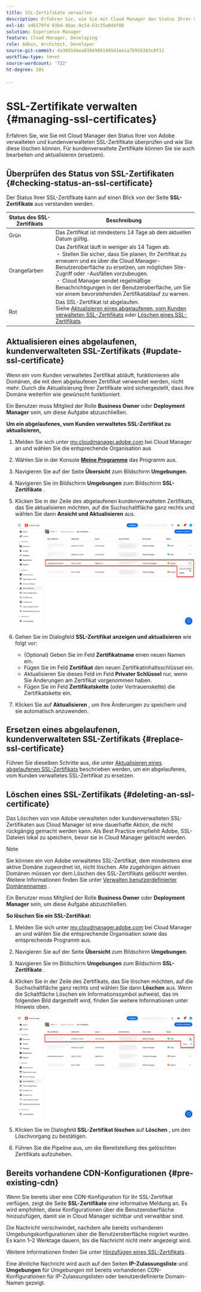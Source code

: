 ```yaml
---
title: SSL-Zertifikate verwalten
description: Erfahren Sie, wie Sie mit Cloud Manager den Status Ihrer SSL-Zertifikate überprüfen und diese bearbeiten, ersetzen, aktualisieren und löschen können.
exl-id: ad6170f4-93bd-4bac-9c54-63c35a0d4f06
solution: Experience Manager
feature: Cloud Manager, Developing
role: Admin, Architect, Developer
source-git-commit: 4a369104ea8394989149541ee1a7b956383c8f12
workflow-type: tm+mt
source-wordcount: '722'
ht-degree: 18%

---
```



# SSL-Zertifikate verwalten {#managing-ssl-certificates}

Erfahren Sie, wie Sie mit Cloud Manager den Status Ihrer von Adobe verwalteten und kundenverwalteten SSL-Zertifikate überprüfen und wie Sie diese löschen können. Für kundenverwaltete Zertifikate können Sie sie auch bearbeiten und aktualisieren (ersetzen).

## Überprüfen des Status von SSL-Zertifikaten {#checking-status-an-ssl-certificate}

Der Status Ihrer SSL-Zertifikate kann auf einen Blick von der Seite **SSL-Zertifikate** aus verstanden werden.

| Status des SSL-Zertifikats | Beschreibung |
| --- | --- |
| Grün | Das Zertifikat ist mindestens 14 Tage ab dem aktuellen Datum gültig. |
| Orangefarben | Das Zertifikat läuft in weniger als 14 Tagen ab.<br> ・ Stellen Sie sicher, dass Sie planen, Ihr Zertifikat zu erneuern und es über die Cloud Manager-Benutzeroberfläche zu ersetzen, um möglichen Site-Zugriff oder -Ausfällen vorzubeugen.<br> ・ Cloud Manager sendet regelmäßige Benachrichtigungen in der Benutzeroberfläche, um Sie vor einem bevorstehenden Zertifikatablauf zu warnen. |
| Rot | Das SSL-Zertifikat ist abgelaufen.<br>Siehe [Aktualisieren eines abgelaufenen, vom Kunden verwalteten SSL-Zertifikats](#update-ssl-certificate) oder [Löschen eines SSL-Zertifikats](#deleting-an-ssl-certificate). |

## Aktualisieren eines abgelaufenen, kundenverwalteten SSL-Zertifikats {#update-ssl-certificate}

Wenn ein vom Kunden verwaltetes Zertifikat abläuft, funktionieren alle Domänen, die mit dem abgelaufenen Zertifikat verwendet werden, nicht mehr. Durch die Aktualisierung Ihrer Zertifikate wird sichergestellt, dass Ihre Domäne weiterhin wie gewünscht funktioniert.

Ein Benutzer muss Mitglied der Rolle **Business Owner** oder **Deployment Manager** sein, um diese Aufgabe abzuschließen.

**Um ein abgelaufenes, vom Kunden verwaltetes SSL-Zertifikat zu aktualisieren,**

1. Melden Sie sich unter [my.cloudmanager.adobe.com](https://my.cloudmanager.adobe.com/) bei Cloud Manager an und wählen Sie die entsprechende Organisation aus
1. Wählen Sie in der Konsole **[Meine Programme](/help/implementing/cloud-manager/navigation.md#my-programs)** das Programm aus.
1. Navigieren Sie auf der Seite **Übersicht** zum Bildschirm **Umgebungen**.
1. Navigieren Sie im Bildschirm **Umgebungen** zum Bildschirm **SSL-Zertifikate** .
1. Klicken Sie in der Zeile des abgelaufenen kundenverwalteten Zertifikats, das Sie aktualisieren möchten, auf die Suchschaltfläche ganz rechts und wählen Sie dann **Ansicht und Aktualisieren** aus.

   ![Aktualisieren einer abgelaufenen, kundenverwalteten SSL-Zertifizierung](/help/implementing/cloud-manager/assets/ssl/ssl-cert-update.png)

1. Gehen Sie im Dialogfeld **SSL-Zertifikat anzeigen und aktualisieren** wie folgt vor:

   * (Optional) Geben Sie im Feld **Zertifikatname** einen neuen Namen ein.
   * Fügen Sie im Feld **Zertifikat** den neuen Zertifikatinhaltsschlüssel ein.
   * Aktualisieren Sie dieses Feld im Feld **Privater Schlüssel** nur, wenn Sie Änderungen am Zertifikat vorgenommen haben.
   * Fügen Sie im Feld **Zertifikatskette** (oder Vertrauenskette) die Zertifikatskette ein.

1. Klicken Sie auf **Aktualisieren** , um Ihre Änderungen zu speichern und sie automatisch anzuwenden.

## Ersetzen eines abgelaufenen, kundenverwalteten SSL-Zertifikats {#replace-ssl-certificate}

Führen Sie dieselben Schritte aus, die unter [Aktualisieren eines abgelaufenen SSL-Zertifikats](#update-ssl-certificate) beschrieben werden, um ein abgelaufenes, vom Kunden verwaltetes SSL-Zertifikat zu ersetzen.

## Löschen eines SSL-Zertifikats {#deleting-an-ssl-certificate}

Das Löschen von von Adobe verwalteten oder kundenverwalteten SSL-Zertifikaten aus Cloud Manager ist eine dauerhafte Aktion, die nicht rückgängig gemacht werden kann. Als Best Practice empfiehlt Adobe, SSL-Dateien lokal zu speichern, bevor sie in Cloud Manager gelöscht werden.

>[!NOTE]
>
>Sie können ein von Adobe verwaltetes SSL-Zertifikat, dem mindestens eine aktive Domäne zugeordnet ist, nicht löschen. Alle zugehörigen aktiven Domänen müssen vor dem Löschen des SSL-Zertifikats gelöscht werden. Weitere Informationen finden Sie unter [Verwalten benutzerdefinierter Domänennamen](/help/implementing/cloud-manager/custom-domain-names/managing-custom-domain-names.md) .

Ein Benutzer muss Mitglied der Rolle **Business Owner** oder **Deployment Manager** sein, um diese Aufgabe abzuschließen.

**So löschen Sie ein SSL-Zertifikat:**

1. Melden Sie sich unter [my.cloudmanager.adobe.com](https://my.cloudmanager.adobe.com/) bei Cloud Manager an und wählen Sie die entsprechende Organisation sowie das entsprechende Programm aus.
1. Navigieren Sie auf der Seite **Übersicht** zum Bildschirm **Umgebungen**.
1. Navigieren Sie im Bildschirm **Umgebungen** zum Bildschirm **SSL-Zertifikate** .
1. Klicken Sie in der Zeile des Zertifikats, das Sie löschen möchten, auf die Suchschaltfläche ganz rechts und wählen Sie dann **Löschen** aus.
Wenn die Schaltfläche Löschen ein Informationssymbol aufweist, das im folgenden Bild dargestellt wird, finden Sie weitere Informationen unter Hinweis oben.

   ![Schaltfläche &quot;Löschen&quot;mit Informationssymbol](/help/implementing/cloud-manager/assets/ssl/ssl-cert-delete-infoicon.png)

1. Klicken Sie im Dialogfeld **SSL-Zertifikat löschen** auf **Löschen** , um den Löschvorgang zu bestätigen.
1. Führen Sie die Pipeline aus, um die Bereitstellung des gelöschten Zertifikats aufzuheben.

## Bereits vorhandene CDN-Konfigurationen {#pre-existing-cdn}

Wenn Sie bereits über eine CDN-Konfiguration für Ihr SSL-Zertifikat verfügen, zeigt die Seite **SSL-Zertifikate** eine informative Meldung an. Es wird empfohlen, diese Konfigurationen über die Benutzeroberfläche hinzuzufügen, damit sie in Cloud Manager sichtbar und verwaltbar sind.

Die Nachricht verschwindet, nachdem alle bereits vorhandenen Umgebungskonfigurationen über die Benutzeroberfläche migriert wurden. Es kann 1–2 Werktage dauern, bis die Nachricht nicht mehr angezeigt wird.

Weitere Informationen finden Sie unter [Hinzufügen eines SSL-Zertifikats](/help/implementing/cloud-manager/managing-ssl-certifications/add-ssl-certificate.md) .

Eine ähnliche Nachricht wird auch auf den Seiten **IP-Zulassungsliste** und **Umgebungen** für Umgebungen mit bereits vorhandenen CDN-Konfigurationen für IP-Zulassungslisten oder benutzerdefinierte Domain-Namen gezeigt.
